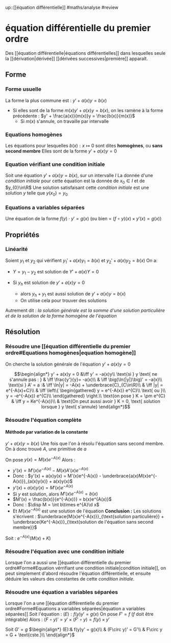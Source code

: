 up::[[équation différentielle]]
#maths/analyse #review
# équation différentielle du premier ordre
Des [[équation différentielle|équations différentielles]] dans lesquelles seule la [[dérivation|dérivée]] [[dérivées successives|première]] apparaît.

## Forme

### Forme usuelle
La forme la plus commune est : $y' + a(x)y = b(x)$
 - Si elles sont de la forme $m(x)y' + a(x)y = b(x)$, on les ramène à la forme précédente : $y' + \frac{a(x)}{m(x)}y = \frac{b(x)}{m(x)}$
     - Si $m(x)$ s'annule, on travaille par intervalle

### Equations homogènes
Les équations pour lesquelles $b(x): x\mapsto 0$ sont dites **homogènes**, ou **sans second membre**
Elles sont de la forme $y' + a(x)y = 0$

### Equation vérifiant une condition initiale
Soit une équation $y' +a(x)y = b(x)$, sur un intervalle $I$
La donnée d'une _condition initiale_ pour cette équation est la donnée de $x_{0}\in I$ et de $y_{0}\in\R$
Une solution satisfaisant cette _condition initiale_ est une solution $y$ telle que $y(x_{0}) = y_{0}$

### Equations a variables séparées
Une équation de la forme $f(y)\cdot y' = g(x)$ (ou bien = $(f\circ y)(x)\times y'(x) = g(x)$)

## Propriétés

### Linéarité
Soient $y_{1}$ et $y_2$ qui vérifient $y_{1}' + a(x)y_{1} = b(x)$ et $y_{2}' + a(x)y_{2} = b(x)$
On a:
 - $Y = y_{1} - y_{2}$ est solution de $Y' + a(x)Y = 0$

 - Si $y_{h}$ est solution de $y'+a(x)y = 0$
     - alors $y_{h} + y_1$ est aussi solution de $y'+a(x)y = b(x)$
     - On utilise cela pour trouver des solutions

Autrement dit : _la solution générale est la somme d'une solution particulière et de la solution de la forme homogène de l'équation_


## Résolution
### Résoudre une [[équation différentielle du premier ordre#Equations homogènes|equation homogène]]
On cherche la solution générale de l'équation $y' + a(x)y = 0$

$$\begin{align*}
y' + a(x)y = 0 &\iff y' = -a(x)y\\
\text{si } y \text{ ne s'annule pas : } & \iff \frac{y'}{y}= -a(x)\\
& \iff \big(\ln(|y|)\big)' = -a(x)\\
\text{si } A' = a :& \iff \ln|y| = -A(x) + \underbrace{C}_{C\in\R}\\
& \iff |y| = e^{-A(x)+C}\\
& \iff \left\{ \begin{gathered}
    y = e^{-A(x)} e^{C}\\
        \text{ ou }\\
    y = -e^{-A(x)} e^{C}\\
    \end{gathered} \right.\\
\text{on pose } K = \pm e^{C} & \iff y = Ke^{-A(x)}\\
& \text{On peut aussi avoir } K = 0, \text{ solution lorsque } y \text{ s'annule}
\end{align*}$$

### Résoudre l'équation complète
#### Méthode par variation de la constante
$y' + a(x)y = b(x)$
Une fois que l'on à résolu l'équation sans second membre.
On à donc trouvé $A$, une primitive de $a$

On pose $y(x) = M(x)e^{-A(x)}$
Alors : 
 - $y'(x) = M'(x)e^{-A(x)} - M(x)A'(x)e^{-A(x)}$
 - Donc : $y'(x) + a(x)y(x) = M'(x)e^{-A(x)} - \underbrace{a(x)M(x)e^{-A(x)}}_{a(x)y(x)} + a(x)y(x)$
 - $y'(x) + a(x)y(x) = M'(x)e^{-A(x)}$
 - Si $y$ est solution, alors $M'(x)e^{-A(x)} = b(x)$
 - $M'(x) = \frac{b(x)}{e^{-A(x)}} = b(x)e^{A(x)}$
 - Donc : $\disp M = \int b\times e^{A}\d x$
 - Et $M(x)e^{-A(x)}$ est une solution de l'équation
**Conclusion :**
Les solutions s'écrivent :
$\underbrace{M(x)e^{-A(x)}}_{\text{solution particulière}} + \underbrace{Ke^{-A(x)}}_{\text{solution de l'équation sans second membre}}$

Soit : 
$e^{-A(x)} (M(x) + K)$

### Résoudre l'équation avec une condition initiale
Lorsque l'on a aussi une [[équation différentielle du premier ordre#Forme#Equation vérrifiant une condition initiale|condition initiale]], on peut simplement d'abord résoudre l'équation différentielle, et ensuite déduire les valeurs des constantes de cette _condition initiale_.

### Résoudre une équation a variables séparées
Lorsque l'on a une [[équation différentielle du premier ordre#Forme#Equations a variables séparées|équation a variables séparées]]
Soit l'équation : $(E) : f(y)y' = g(x)$
On pose $F' = f$ ($f$ doit être intégrable)
Alors :
$(F\circ y)' = y' \times (F'\circ y) = f(y)\times y'$ 

Soit $G' = g$
$\begin{align*} (E):& f(y)y' = g(x)\\ & (F\circ y)' = G'\\ & F\circ y = G + \text{cste.}\\ \end{align*}$

